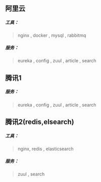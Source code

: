 ## 阿里云
##### 工具：
> nginx , docker , mysql , rabbitmq

##### 服务：
> eureka , config , zuul , article , search




## 腾讯1
##### 服务：
> eureka , config , zuul , article , search



## 腾讯2(redis,elsearch)
##### 工具：
> nginx, redis , elasticsearch

##### 服务：
> zuul , search

  
